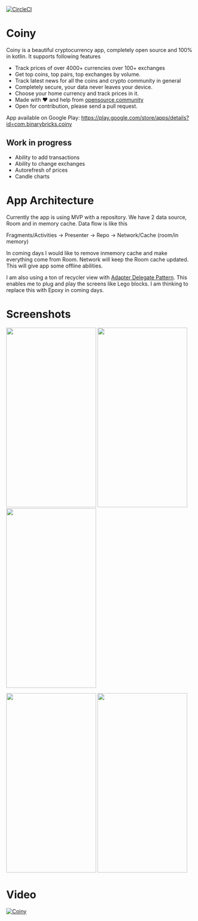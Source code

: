 [![CircleCI](https://circleci.com/gh/pranayairan/Coiny.svg?style=svg)](https://circleci.com/gh/pranayairan/Coiny)

# Coiny
Coiny is a beautiful cryptocurrency app, completely open source and 100% in kotlin. It supports following features

* Track prices of over 4000+ currencies over 100+ exchanges
* Get top coins, top pairs, top exchanges by volume. 
* Track latest news for all the coins and crypto community in general
* Completely secure, your data never leaves your device. 
* Choose your home currency and track prices in it. 
* Made with ❤️ and help from [opensource community](https://github.com/pranayairan/Coiny/blob/master/attribution.md)
* Open for contribution, please send a pull request. 

App available on Google Play: https://play.google.com/store/apps/details?id=com.binarybricks.coiny 

## Work in progress

* Ability to add transactions
* Ability to change exchanges
* Autorefresh of prices
* Candle charts

# App Architecture

Currently the app is using MVP with a repository. We have 2 data source, Room and in memory cache. Data flow is like this 

Fragments/Activities -> Presenter -> Repo -> Network/Cache (room/in memory)

In coming days I would like to remove inmemory cache and make everything come from Room. Network will keep the Room cache updated. This will give app some offline abilities. 

I am also using a ton of recycler view with [Adapter Delegate Pattern](http://hannesdorfmann.com/android/adapter-delegates). This enables me to plug and play the screens like Lego blocks. I am thinking to replace this with Epoxy in coming days. 


# Screenshots
<a href="https://raw.githubusercontent.com/pranayairan/Coiny/master/screenshots/variant_2/0.jpg"><img src="https://raw.githubusercontent.com/pranayairan/Coiny/master/screenshots/variant_2/0.jpg" height="480" width="240" ></a>
  <a href="https://raw.githubusercontent.com/pranayairan/Coiny/master/screenshots/variant_2/1.jpg"><img src="https://raw.githubusercontent.com/pranayairan/Coiny/master/screenshots/variant_2/1.jpg" height="480" width="240" ></a>
<a href="https://raw.githubusercontent.com/pranayairan/Coiny/master/screenshots/variant_2/2.jpg"><img src="https://raw.githubusercontent.com/pranayairan/Coiny/master/screenshots/variant_2/2.jpg" height="480" width="240" ></a>

<a href="https://raw.githubusercontent.com/pranayairan/Coiny/master/screenshots/variant_2/3.jpg"><img src="https://raw.githubusercontent.com/pranayairan/Coiny/master/screenshots/variant_2/3.jpg" height="480" width="240" ></a>
<a href="https://raw.githubusercontent.com/pranayairan/Coiny/master/screenshots/variant_2/4.jpg"><img src="https://raw.githubusercontent.com/pranayairan/Coiny/master/screenshots/variant_2/4.jpg" height="480" width="240" ></a>

# Video
[![Coiny](https://img.youtube.com/vi/sOChpJlnE3k/0.jpg)](https://www.youtube.com/watch?v=sOChpJlnE3k)
